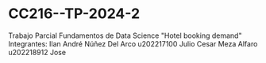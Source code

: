 # CC216--TP-2024-2
Trabajo Parcial Fundamentos de Data Science "Hotel booking demand"
Integrantes:
Ilan André Núñez Del Arco u202217100
Julio Cesar Meza Alfaro u202218912
Jose

